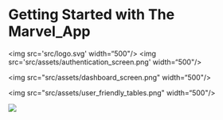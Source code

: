 # Getting Started with The Marvel_App

<img src='src/logo.svg' width=“500"/>
<img src='src/assets/authentication_screen.png' width=“500"/>
                                                           
 <img src="src/assets/dashboard_screen.png" width=“500"/>

<img src="src/assets/user_friendly_tables.png" width=“500"/>

<img src="src/assets/user_management_screen.png” width=“500"/>




